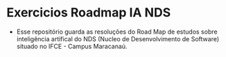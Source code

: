 # Exercicios Roadmap IA NDS

 -  Esse repositório guarda as resoluções do Road Map de estudos sobre inteligência artifical do NDS (Nucleo de Desenvolvimento de Software) situado no IFCE - Campus Maracanaú.
